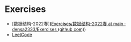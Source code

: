 # Exercises

- [数据结构-2022春]([Exercises/数据结构-2022春 at main · densa2333/Exercises (github.com)](https://github.com/densa2333/Exercises/tree/main/数据结构-2022春))
- [LeetCode]()
